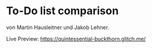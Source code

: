 # To-Do list comparison
von Martin Hausleitner und Jakob Lehner.

Live Preview: https://quintessential-buckthorn.glitch.me/
